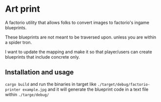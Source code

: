 # Art print

A factorio utility that allows folks to convert images to factorio's ingame blueprints. 

These blueprints are not meant to be traversed upon. unless you are within a spider tron. 

I want to update the mapping and make it so that player/users can create blueprints that include concrete only.

## Installation and usage

`cargo build` and run the binaries in target like `./target/debug/factorio-printer example.jpg`
and it will generate the blueprint code in a text file within `./targe/debug/`

